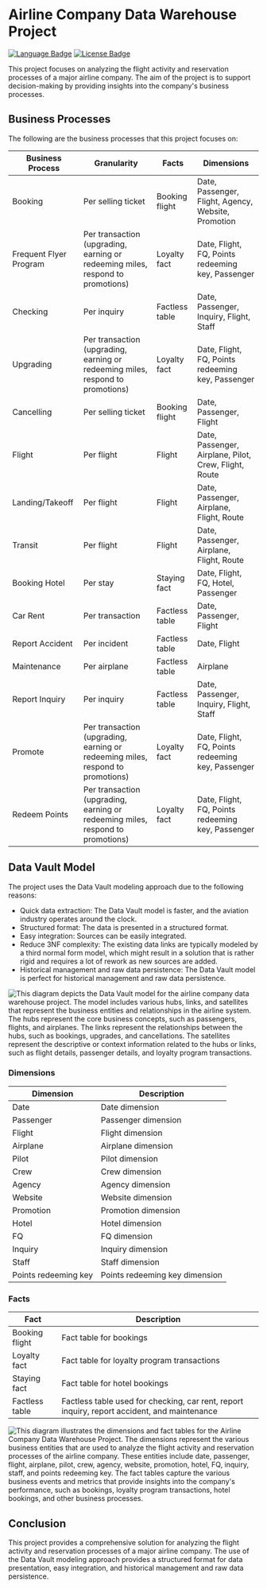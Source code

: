 # Airline Company Data Warehouse Project
[![Language Badge](https://img.shields.io/badge/Language-SQL-4479a1.svg)](https://en.wikipedia.org/wiki/SQL)
[![License Badge](https://img.shields.io/badge/License-CC%20BY--NC%204.0-0a2c46.svg)](https://creativecommons.org/licenses/by-nc/4.0/legalcode)

This project focuses on analyzing the flight activity and reservation processes of a major airline company. The aim of the project is to support decision-making by providing insights into the company's business processes.

## Business Processes

The following are the business processes that this project focuses on:

| Business Process | Granularity | Facts | Dimensions |
| --- | --- | --- | --- |
| Booking | Per selling ticket | Booking flight | Date, Passenger, Flight, Agency, Website, Promotion |
| Frequent Flyer Program | Per transaction (upgrading, earning or redeeming miles, respond to promotions) | Loyalty fact | Date, Flight, FQ, Points redeeming key, Passenger |
| Checking | Per inquiry | Factless table | Date, Passenger, Inquiry, Flight, Staff |
| Upgrading | Per transaction (upgrading, earning or redeeming miles, respond to promotions) | Loyalty fact | Date, Flight, FQ, Points redeeming key, Passenger |
| Cancelling | Per selling ticket | Booking flight | Date, Passenger, Flight |
| Flight | Per flight | Flight | Date, Passenger, Airplane, Pilot, Crew, Flight, Route |
| Landing/Takeoff | Per flight | Flight | Date, Passenger, Airplane, Flight, Route |
| Transit | Per flight | Flight | Date, Passenger, Airplane, Flight, Route |
| Booking Hotel | Per stay | Staying fact | Date, Flight, FQ, Hotel, Passenger |
| Car Rent | Per transaction | Factless table | Date, Passenger, Flight |
| Report Accident | Per incident | Factless table | Date, Flight |
| Maintenance | Per airplane | Factless table | Airplane |
| Report Inquiry | Per inquiry | Factless table | Date, Passenger, Inquiry, Flight, Staff |
| Promote | Per transaction (upgrading, earning or redeeming miles, respond to promotions) | Loyalty fact | Date, Flight, FQ, Points redeeming key, Passenger |
| Redeem Points | Per transaction (upgrading, earning or redeeming miles, respond to promotions) | Loyalty fact | Date, Flight, FQ, Points redeeming key, Passenger |

## Data Vault Model

The project uses the Data Vault modeling approach due to the following reasons:

- Quick data extraction: The Data Vault model is faster, and the aviation industry operates around the clock.
- Structured format: The data is presented in a structured format.
- Easy integration: Sources can be easily integrated.
- Reduce 3NF complexity: The existing data links are typically modeled by a third normal form model, which might result in a solution that is rather rigid and requires a lot of rework as new sources are added.
- Historical management and raw data persistence: The Data Vault model is perfect for historical management and raw data persistence.

![This diagram depicts the Data Vault model for the airline company data warehouse project. The model includes various hubs, links, and satellites that represent the business entities and relationships in the airline system. The hubs represent the core business concepts, such as passengers, flights, and airplanes. The links represent the relationships between the hubs, such as bookings, upgrades, and cancellations. The satellites represent the descriptive or context information related to the hubs or links, such as flight details, passenger details, and loyalty program transactions.](AIRLINE_SYSTEM_DV.png "Airline System Data Vault Diagram")

### Dimensions

| Dimension | Description |
| --- | --- |
| Date | Date dimension |
| Passenger | Passenger dimension |
| Flight | Flight dimension |
| Airplane | Airplane dimension |
| Pilot | Pilot dimension |
| Crew | Crew dimension |
| Agency | Agency dimension |
| Website | Website dimension |
| Promotion | Promotion dimension |
| Hotel | Hotel dimension |
| FQ | FQ dimension |
| Inquiry | Inquiry dimension |
| Staff | Staff dimension |
| Points redeeming key | Points redeeming key dimension |

### Facts

| Fact | Description |
| --- | --- |
| Booking flight | Fact table for bookings |
| Loyalty fact | Fact table for loyalty program transactions |
| Staying fact | Fact table for hotel bookings |
| Factless table | Factless table used for checking, car rent, report inquiry, report accident, and maintenance |


![This diagram illustrates the dimensions and fact tables for the Airline Company Data Warehouse Project. The dimensions represent the various business entities that are used to analyze the flight activity and reservation processes of the airline company. These entities include date, passenger, flight, airplane, pilot, crew, agency, website, promotion, hotel, FQ, inquiry, staff, and points redeeming key. The fact tables capture the various business events and metrics that provide insights into the company's performance, such as bookings, loyalty program transactions, hotel bookings, and other business processes.](AIRLINE_D&F.png "Airline System Dimensions and Fact Tables Diagram")

## Conclusion

This project provides a comprehensive solution for analyzing the flight activity and reservation processes of a major airline company. The use of the Data Vault modeling approach provides a structured format for data presentation, easy integration, and historical management and raw data persistence.
